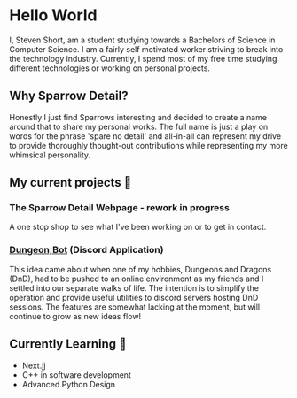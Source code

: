 # Hello World
I, Steven Short, am a student studying towards a Bachelors of Science in Computer Science. I am a fairly self motivated worker striving to
break into the technology industry. Currently, I spend most of my free time studying different technologies or working on personal projects.

## Why Sparrow Detail?
Honestly I just find Sparrows interesting and decided to create a name around that to share my personal works. The full name is just a play on
words for the phrase 'spare no detail' and all-in-all can represent my drive to provide thoroughly thought-out contributions while representing
my more whimsical personality.

## My current projects 🔭

### The Sparrow Detail Webpage - rework in progress
A one stop shop to see what I've been working on or to get in contact.

### [Dungeon;Bot](https://github.com/SparrowDetail/DungeonBot) (Discord Application)
This idea came about when one of my hobbies, Dungeons and Dragons (DnD), had to be pushed to an online environment as my friends and I settled into
our separate walks of life. The intention is to simplify the operation and provide useful utilities to discord servers hosting DnD sessions. The
features are somewhat lacking at the moment, but will continue to grow as new ideas flow!

## Currently Learning 🌱
- Next.jj
- C++ in software development
- Advanced Python Design

<!--
**SparrowDetail/SparrowDetail** is a ✨ _special_ ✨ repository because its `README.md` (this file) appears on your GitHub profile.

Here are some ideas to get you started:

- 🔭 I’m currently working on ...
- 🌱 I’m currently learning ...
- 👯 I’m looking to collaborate on ...
- 🤔 I’m looking for help with ...
- 💬 Ask me about ...
- 📫 How to reach me: ...
- 😄 Pronouns: ...
- ⚡ Fun fact: ...
-->
